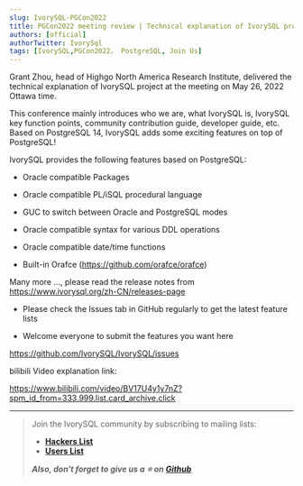 ```yaml
---
slug: IvorySQL-PGCon2022
title: PGCon2022 meeting review | Technical explanation of IvorySQL project
authors: [official]
authorTwitter: IvorySql
tags: [IvorySQL,PGCon2022， PostgreSQL, Join Us]
---
```


Grant Zhou, head of Highgo North America Research Institute, delivered the technical explanation of IvorySQL project at the meeting on May 26, 2022 Ottawa time.

This conference mainly introduces who we are, what IvorySQL is, IvorySQL key function points, community contribution guide, developer guide, etc. Based on PostgreSQL 14, IvorySQL adds some exciting features on top of PostgreSQL!





IvorySQL provides the following features based on PostgreSQL:

- Oracle compatible Packages

- Oracle compatible PL/iSQL procedural language

- GUC to switch between Oracle and PostgreSQL modes

- Oracle compatible syntax for various DDL operations

- Oracle compatible date/time functions

- Built-in Orafce (https://github.com/orafce/orafce)



Many more …,  please read the release notes from https://www.ivorysql.org/zh-CN/releases-page

- Please check the Issues tab in GitHub regularly to get the latest feature lists

- Welcome everyone to submit the features you want here

https://github.com/IvorySQL/IvorySQL/issues



bilibili  Video explanation link:

https://www.bilibili.com/video/BV17U4y1y7nZ?spm_id_from=333.999.list.card_archive.click



---

>Join the IvorySQL community by subscribing to mailing lists:  
>- **[Hackers List](https://lists.ivorysql.org/postorius/lists/hackers.ivorysql.org/)**  
>- **[Users List](https://lists.ivorysql.org/postorius/lists/general.ivorysql.org/)**  
>  
>***Also, don't forget to give us a :star: on [Github](https://github.com/IvorySQL/IvorySQL)***
